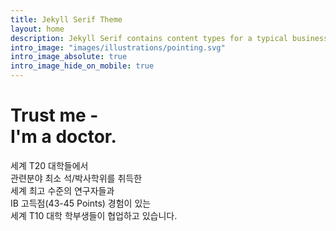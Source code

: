 ```yaml
---
title: Jekyll Serif Theme
layout: home
description: Jekyll Serif contains content types for a typical business website. The theme is fully responsive, blazing fast and artfully illustrated.
intro_image: "images/illustrations/pointing.svg"
intro_image_absolute: true
intro_image_hide_on_mobile: true
---
```


# Trust me - <br/> I'm a doctor.

세계 T20 대학들에서 </br> 관련분야 최소 석/박사학위를 취득한  <br/>세계 최고 수준의 연구자들과 <br/> IB 고득점(43-45 Points) 경험이 있는 </br> 세계 T10 대학 학부생들이 협업하고 있습니다.

